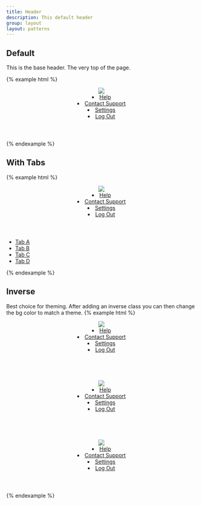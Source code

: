 ```yaml
---
title: Header
description: This default header
group: layout
layout: patterns
---
```


## Default

This is the base header. The very top of the page.

{% example html %}
<header class="c-header">
  <div class="c-header-left">
    <div class="c-header-item">
      <a href="" class="c-header-item-link c-header-logo">
      <img src="{{ site.url }}{{ site.baseurl }}/assets/img/ipreo-logo.png">
        </a>
    </div>
  </div>
  <div class="c-header-center"></div>
  <div class="c-header-right">
    <div class="c-header-item">
      <a class="c-header-item-link" href="">
          <span class="fa fa-search" aria-hidden="true"></span>
        </a>
    </div>
    <div class="c-header-item">
      <a class="c-header-item-link" href="">
          <span class="fa fa-comments" aria-hidden="true"></span>
        </a>
    </div>
    <div class="c-header-item">
      <a class="c-header-item-link" href="">
          <span class="fa fa-bell" aria-hidden="true"></span>
        </a>
    </div>
    <div class="c-header-item">
      <a class="c-header-item-link" href="">
          <span class="fa fa-th" aria-hidden="true"></span>
        </a>
    </div>
    <div class="c-header-item">
      <span class="c-dropdown">
          <a class="c-header-item-link" href="">
            <span class="c-avatar c-avatar-sm c-avatar-primary" data-text="AB" data-status="success">
            </span>
      <i class="fa fa-caret-down c-m-left-sm" aria-hidden="true"></i>
      </a>
      <div class="c-dropdown-list c-dropdown-list-below c-dropdown-list-right">
        <li>
          <a href="javascript:void(0)" class="c-a">Help</a>
        </li>
        <li>
          <a href="javascript:void(0)" class="c-a">Contact Support</a>
        </li>
        <li>
          <a href="javascript:void(0)" class="c-a">Settings</a>
        </li>
        <li>
          <a href="javascript:void(0)" class="c-a">Log Out</a>
        </li>
      </div>
      </span>
    </div>
  </div>
</header>
{% endexample %}


## With Tabs
{% example html %}
<header class="c-header">
  <div class="c-header-left">
    <div class="c-header-item">
      <a href="" class="c-header-item-link c-header-logo">
              <img src="{{ site.url }}{{ site.baseurl }}/assets/img/ipreo-logo.png">
      </a>
    </div>
  </div>
  <div class="c-header-center"></div>
  <div class="c-header-right">
    <div class="c-header-item">
      <a class="c-header-item-link" href="">
        <span class="fa fa-search" aria-hidden="true"></span>
      </a>
    </div>
    <div class="c-header-item">
      <a class="c-header-item-link" href="">
        <span class="fa fa-comments" aria-hidden="true"></span>
      </a>
    </div>
    <div class="c-header-item">
      <a class="c-header-item-link" href="">
        <span class="fa fa-bell" aria-hidden="true"></span>
      </a>
    </div>
    <div class="c-header-item">
      <a class="c-header-item-link" href="">
        <span class="fa fa-th" aria-hidden="true"></span>
      </a>
    </div>
    <div class="c-header-item">
      <span class="c-dropdown">
        <a class="c-header-item-link" href="">
          <span class="c-avatar c-avatar-sm c-avatar-primary" data-text="AB" data-status="success">
          </span>
      <i class="fa fa-caret-down c-m-left-sm" aria-hidden="true"></i>
      </a>
      <div class="c-dropdown-list c-dropdown-list-below c-dropdown-list-right">
        <li>
          <a href="javascript:void(0)" class="c-a">Help</a>
        </li>
        <li>
          <a href="javascript:void(0)" class="c-a">Contact Support</a>
        </li>
        <li>
          <a href="javascript:void(0)" class="c-a">Settings</a>
        </li>
        <li>
          <a href="javascript:void(0)" class="c-a">Log Out</a>
        </li>
      </div>
      </span>
    </div>
  </div>
</header>
<ul class="c-tabs c-header-tabs">
  <li class="c-tab-item">
    <a class="c-tab-item-link c-tab-item-link-active" href="">Tab A</a>
  </li>
  <li class="c-tab-item">
    <a class="c-tab-item-link" href="">Tab B</a>
  </li>
  <li class="c-tab-item">
    <a class="c-tab-item-link" href="">Tab C</a>
  </li>
  <li class="c-tab-item">
    <a class="c-tab-item-link" href="">Tab D</a>
  </li>
</ul>
{% endexample %}


## Inverse

Best choice for theming. After adding an inverse class you can then change the bg color to match a theme.
{% example html %}
<header class="c-header c-header-inverse">
  <div class="c-header-left">
    <div class="c-header-item">
      <a href="" class="c-header-item-link c-header-logo">
      <img src="{{ site.url }}{{ site.baseurl }}/assets/img/ipreo-logo-white.png">
      </a>
    </div>

  </div>
  <div class="c-header-center"></div>
  <div class="c-header-right">
    <div class="c-header-item">
      <a class="c-header-item-link" href="">
        <span class="fa fa-search" aria-hidden="true"></span>
      </a>
    </div>
    <div class="c-header-item">
      <a class="c-header-item-link" href="">
        <span class="fa fa-comments" aria-hidden="true"></span>
      </a>
    </div>
    <div class="c-header-item">
      <a class="c-header-item-link" href="">
        <span class="fa fa-bell" aria-hidden="true"></span>
      </a>
    </div>
    <div class="c-header-item">
      <a class="c-header-item-link" href="">
        <span class="fa fa-th" aria-hidden="true"></span>
      </a>
    </div>
    <div class="c-header-item">
      <span class="c-dropdown">
        <a class="c-header-item-link" href="">
          <span class="c-avatar c-avatar-sm c-avatar-secondary" data-text="AB" data-status="success">
          </span>
      <i class="fa fa-caret-down c-m-left-sm" aria-hidden="true"></i>
      </a>
      <div class="c-dropdown-list c-dropdown-list-below c-dropdown-list-right">
        <li>
          <a href="javascript:void(0)" class="c-a">Help</a>
        </li>
        <li>
          <a href="javascript:void(0)" class="c-a">Contact Support</a>
        </li>
        <li>
          <a href="javascript:void(0)" class="c-a">Settings</a>
        </li>
        <li>
          <a href="javascript:void(0)" class="c-a">Log Out</a>
        </li>
      </div>
      </span>
    </div>
  </div>
</header>

<br>

<header class="c-header c-header-inverse c-bg-primary">
  <div class="c-header-left">
    <div class="c-header-item">
      <a href="" class="c-header-item-link c-header-logo">
      <img src="{{ site.url }}{{ site.baseurl }}/assets/img/ipreo-logo-white.png">
      </a>
    </div>

  </div>
  <div class="c-header-center"></div>
  <div class="c-header-right">
    <div class="c-header-item">
      <a class="c-header-item-link" href="">
        <span class="fa fa-search" aria-hidden="true"></span>
      </a>
    </div>
    <div class="c-header-item">
      <a class="c-header-item-link" href="">
        <span class="fa fa-comments" aria-hidden="true"></span>
      </a>
    </div>
    <div class="c-header-item">
      <a class="c-header-item-link" href="">
        <span class="fa fa-bell" aria-hidden="true"></span>
      </a>
    </div>
    <div class="c-header-item">
      <a class="c-header-item-link" href="">
        <span class="fa fa-th" aria-hidden="true"></span>
      </a>
    </div>
    <div class="c-header-item">
      <span class="c-dropdown">
        <a class="c-header-item-link" href="">
          <span class="c-avatar c-avatar-sm c-avatar-secondary" data-text="AB" data-status="success">
          </span>
      <i class="fa fa-caret-down c-m-left-sm" aria-hidden="true"></i>
      </a>
      <div class="c-dropdown-list c-dropdown-list-below c-dropdown-list-right">
        <li>
          <a href="javascript:void(0)" class="c-a">Help</a>
        </li>
        <li>
          <a href="javascript:void(0)" class="c-a">Contact Support</a>
        </li>
        <li>
          <a href="javascript:void(0)" class="c-a">Settings</a>
        </li>
        <li>
          <a href="javascript:void(0)" class="c-a">Log Out</a>
        </li>
      </div>
      </span>
    </div>
  </div>
</header>

<br>

<header class="c-header c-header-inverse c-bg-success">
  <div class="c-header-left">
    <div class="c-header-item">
      <a href="" class="c-header-item-link c-header-logo">
      <img src="{{ site.url }}{{ site.baseurl }}/assets/img/ipreo-logo-white.png">
      </a>
    </div>

  </div>
  <div class="c-header-center"></div>
  <div class="c-header-right">
    <div class="c-header-item">
      <a class="c-header-item-link" href="">
        <span class="fa fa-search" aria-hidden="true"></span>
      </a>
    </div>
    <div class="c-header-item">
      <a class="c-header-item-link" href="">
        <span class="fa fa-comments" aria-hidden="true"></span>
      </a>
    </div>
    <div class="c-header-item">
      <a class="c-header-item-link" href="">
        <span class="fa fa-bell" aria-hidden="true"></span>
      </a>
    </div>
    <div class="c-header-item">
      <a class="c-header-item-link" href="">
        <span class="fa fa-th" aria-hidden="true"></span>
      </a>
    </div>
    <div class="c-header-item">
      <span class="c-dropdown">
        <a class="c-header-item-link" href="">
          <span class="c-avatar c-avatar-sm c-avatar-secondary" data-text="AB" data-status="success">
          </span>
      <i class="fa fa-caret-down c-m-left-sm" aria-hidden="true"></i>
      </a>
      <div class="c-dropdown-list c-dropdown-list-below c-dropdown-list-right">
        <li>
          <a href="javascript:void(0)" class="c-a">Help</a>
        </li>
        <li>
          <a href="javascript:void(0)" class="c-a">Contact Support</a>
        </li>
        <li>
          <a href="javascript:void(0)" class="c-a">Settings</a>
        </li>
        <li>
          <a href="javascript:void(0)" class="c-a">Log Out</a>
        </li>
      </div>
      </span>
    </div>
  </div>
</header>
{% endexample %}
